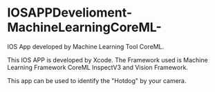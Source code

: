 # IOSAPPDevelioment-MachineLearningCoreML-
IOS App developed by Machine Learning Tool CoreML.

This IOS APP is developed by Xcode. The Framework used is Machine Learning Framework CoreML InspectV3 and Vision Framework. 

This app can be used to identify the "Hotdog" by your camera. 
